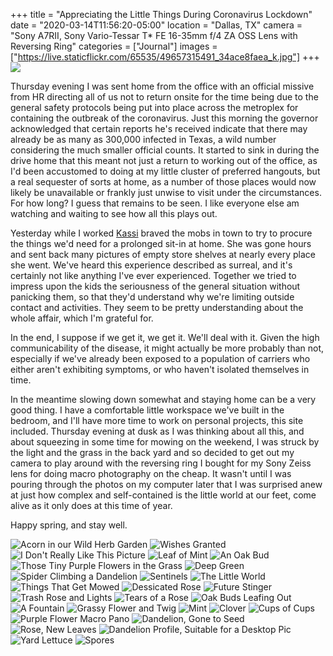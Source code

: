 +++
title = "Appreciating the Little Things During Coronavirus Lockdown"
date = "2020-03-14T11:56:20-05:00"
location = "Dallas, TX"
camera = "Sony A7RII, Sony Vario-Tessar T* FE 16-35mm f/4 ZA OSS Lens with Reversing Ring"
categories = ["Journal"]
images = ["https://live.staticflickr.com/65535/49657315491_34ace8faea_k.jpg"]
+++
<img src="https://live.staticflickr.com/65535/49657315491_34ace8faea_k.jpg">
<!--more-->
Thursday evening I was sent home from the office with an official missive from HR directing all of us not to return onsite for the time being due to the general safety protocols being put into place across the metroplex for containing the outbreak of the coronavirus. Just this morning the governor acknowledged that certain reports he's received indicate that there may already be as many as 300,000 infected in Texas, a wild number considering the much smaller official counts. It started to sink in during the drive home that this meant not just a return to working out of the office, as I'd been accustomed to doing at my little cluster of preferred hangouts, but a real sequester of sorts at home, as a number of those places would now likely be unavailable or frankly just unwise to visit under the circumstances. For how long? I guess that remains to be seen. I like everyone else am watching and waiting to see how all this plays out.

Yesterday while I worked [Kassi](http://kassiblogtoo.blogspot.com) braved the mobs in town to try to procure the things we'd need for a prolonged sit-in at home. She was gone hours and sent back many pictures of empty store shelves at nearly every place she went. We've heard this experience described as surreal, and it's certainly not like anything I've ever experienced. Together we tried to impress upon the kids the seriousness of the general situation without panicking them, so that they'd understand why we're limiting outside contact and activities. They seem to be pretty understanding about the whole affair, which I'm grateful for. 

In the end, I suppose if we get it, we get it. We'll deal with it. Given the high communicability of the disease, it might actually be more probably than not, especially if we've already been exposed to a population of carriers who either aren't exhibiting symptoms, or who haven't isolated themselves in time.

In the meantime slowing down somewhat and staying home can be a very good thing. I have a comfortable little workspace we've built in the bedroom, and I'll have more time to work on personal projects, this site included. Thursday evening at dusk as I was thinking about all this, and about squeezing in some time for mowing on the weekend, I was struck by the light and the grass in the back yard and so decided to get out my camera to play around with the reversing ring I bought for my Sony Zeiss lens for doing macro photography on the cheap. It wasn't until I was pouring through the photos on my computer later that I was surprised anew at just how complex and self-contained is the little world at our feet, come alive as it only does at this time of year.

Happy spring, and stay well.

<div id="gallery">
		<img alt="Acorn in our Wild Herb Garden" src="https://live.staticflickr.com/65535/49656769313_87f8ffe6ba.jpg"
			data-image="https://live.staticflickr.com/65535/49656769313_7618f7234f_k.jpg">
		<img alt="Wishes Granted" src="https://live.staticflickr.com/65535/49656776338_d67d37ee48.jpg"
			data-image="https://live.staticflickr.com/65535/49656776338_3b85ebd51b_k.jpg">
		<img alt="I Don't Really Like This Picture" src="https://live.staticflickr.com/65535/49657587682_1553f46fc7.jpg"
			data-image="https://live.staticflickr.com/65535/49657587682_cfb22d57fa_k.jpg">
		<img alt="Leaf of Mint" src="https://live.staticflickr.com/65535/49657593032_e74f7190ca.jpg"
			data-image="https://live.staticflickr.com/65535/49657593032_7b2a06bb16_k.jpg">
		<img alt="An Oak Bud" src="https://live.staticflickr.com/65535/49657315491_b279e7e058.jpg"
			data-image="https://live.staticflickr.com/65535/49657315491_34ace8faea_k.jpg">
		<img alt="Those Tiny Purple Flowers in the Grass" src="https://live.staticflickr.com/65535/49657586977_8dd8cef389.jpg"
			data-image="https://live.staticflickr.com/65535/49657586977_77fd8bac0c_k.jpg">
		<img alt="Deep Green" src="https://live.staticflickr.com/65535/49656762528_d3a2807969.jpg"
			data-image="https://live.staticflickr.com/65535/49656762528_7eda15366d_k.jpg">
		<img alt="Spider Climbing a Dandelion" src="https://live.staticflickr.com/65535/49656764328_d9d09f7e3f.jpg"
			data-image="https://live.staticflickr.com/65535/49656764328_10799fb09e_k.jpg">
		<img alt="Sentinels" src="https://live.staticflickr.com/65535/49657307016_d78d35e4a9.jpg"
			data-image="https://live.staticflickr.com/65535/49657307016_8cae4a9c6a_k.jpg">
		<img alt="The Little World" src="https://live.staticflickr.com/65535/49657312711_97d7c7ed8a.jpg"
			data-image="https://live.staticflickr.com/65535/49657312711_06143cb666_k.jpg">
		<img alt="Things That Get Mowed" src="https://live.staticflickr.com/65535/49657308181_d04c3182e7.jpg"
			data-image="https://live.staticflickr.com/65535/49657308181_139f054817_k.jpg">
		<img alt="Dessicated Rose" src="https://live.staticflickr.com/65535/49656768638_7060dce027.jpg"
			data-image="https://live.staticflickr.com/65535/49656768638_94904ffbc0_k.jpg">
		<img alt="Future Stinger" src="https://live.staticflickr.com/65535/49657314931_87511c992e.jpg"
			data-image="https://live.staticflickr.com/65535/49657314931_c0e206ba7b_k.jpg">
		<img alt="Trash Rose and Lights" src="https://live.staticflickr.com/65535/49657591657_61c697956e.jpg"
			data-image="https://live.staticflickr.com/65535/49657591657_85fbea8813_k.jpg">
		<img alt="Tears of a Rose" src="https://live.staticflickr.com/65535/49657592332_8ce74cd872.jpg"
			data-image="https://live.staticflickr.com/65535/49657592332_4439dcc8dc_k.jpg">
		<img alt="Oak Buds Leafing Out" src="https://live.staticflickr.com/65535/49656768948_2e95c84f6a.jpg"
			data-image="https://live.staticflickr.com/65535/49656768948_c535db98a9_k.jpg">
		<img alt="A Fountain" src="https://live.staticflickr.com/65535/49656765273_683866fcf7.jpg"
			data-image="https://live.staticflickr.com/65535/49656765273_cc92899493_k.jpg">
		<img alt="Grassy Flower and Twig" src="https://live.staticflickr.com/65535/49657305136_cf3102e53b.jpg"
			data-image="https://live.staticflickr.com/65535/49657305136_0a4c31b802_k.jpg">
		<img alt="Mint" src="https://live.staticflickr.com/65535/49656776853_a25c9bb26d.jpg"
			data-image="https://live.staticflickr.com/65535/49656776853_5fb30a3f53_k.jpg">
		<img alt="Clover" src="https://live.staticflickr.com/65535/49657304106_d8f4fc663b.jpg"
			data-image="https://live.staticflickr.com/65535/49657304106_263e6fc689_k.jpg">
		<img alt="Cups of Cups" src="https://live.staticflickr.com/65535/49656764873_5f1f2c458d.jpg"
			data-image="https://live.staticflickr.com/65535/49656764873_4021a06766_k.jpg">
		<img alt="Purple Flower Macro Pano" src="https://live.staticflickr.com/65535/49657584847_21740986d6.jpg"
			data-image="https://live.staticflickr.com/65535/49657584847_d354dcb157_k.jpg">
		<img alt="Dandelion, Gone to Seed" src="https://live.staticflickr.com/65535/49657583047_1f524995ee.jpg"
			data-image="https://live.staticflickr.com/65535/49657583047_fb74ab07e1_k.jpg">
		<img alt="Rose, New Leaves" src="https://live.staticflickr.com/65535/49657314101_23a612f21a.jpg"
			data-image="https://live.staticflickr.com/65535/49657314101_21c56499dc_k.jpg">
		<img alt="Dandelion Profile, Suitable for a Desktop Pic" src="https://live.staticflickr.com/65535/49656763388_97c4f9e359.jpg"
			data-image="https://live.staticflickr.com/65535/49656763388_a118c43aa6_k.jpg">
		<img alt="Yard Lettuce" src="https://live.staticflickr.com/65535/49657313216_66781f8d92.jpg"
			data-image="https://live.staticflickr.com/65535/49657313216_f9d1ded2b2_k.jpg">
		<img alt="Spores" src="https://live.staticflickr.com/65535/49657308626_f6d4842dc2.jpg"
			data-image="https://live.staticflickr.com/65535/49657308626_767feda9e2_k.jpg">
</div>

<script type="text/javascript">
	jQuery(document).ready(function(){
		jQuery("#gallery").unitegallery({
			gallery_theme: "tiles",
			tiles_type: "nested"						
		});
	});
</script>
